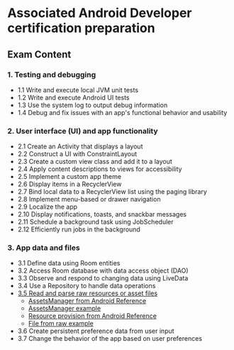 # Associated Android Developer certification preparation

## Exam Content
### 1. Testing and debugging
* 1.1 Write and execute local JVM unit tests
* 1.2 Write and execute Android UI tests
* 1.3 Use the system log to output debug information
* 1.4 Debug and fix issues with an app's functional behavior and usability

### 2. User interface (UI) and app functionality
* 2.1 Create an Activity that displays a layout
* 2.2 Construct a UI with ConstraintLayout
* 2.3 Create a custom view class and add it to a layout
* 2.4 Apply content descriptions to views for accessibility
* 2.5 Implement a custom app theme
* 2.6 Display items in a RecyclerView
* 2.7 Bind local data to a RecyclerView list using the paging library
* 2.8 Implement menu-based or drawer navigation
* 2.9 Localize the app
* 2.10 Display notifications, toasts, and snackbar messages
* 2.11 Schedule a background task using JobScheduler
* 2.12 Efficiently run jobs in the background

### 3. App data and files
* 3.1 Define data using Room entities
* 3.2 Access Room database with data access object (DAO)
* 3.3 Observe and respond to changing data using LiveData
* 3.4 Use a Repository to handle data operations
* [3.5 Read and parse raw resources or asset files](https://github.com/yavik14/aad-certification/tree/feature/2.1_read_parse_raw_assets)
	* [AssetsManager from Android Reference](https://developer.android.com/reference/android/content/res/AssetManager) 
	* [AssetsManager example](https://www.concretepage.com/android/android-assetmanager-example-to-load-image-from-assets-folder)
	* [Resource provision from Android Reference](https://developer.android.com/guide/topics/resources/providing-resources?hl=es-419)
	* [File from raw example](https://stackoverflow.com/questions/4087674/android-read-text-raw-resource-file)
* 3.6 Create persistent preference data from user input
* 3.7 Change the behavior of the app based on user preferences